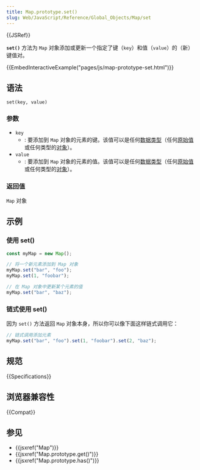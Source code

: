```yaml
---
title: Map.prototype.set()
slug: Web/JavaScript/Reference/Global_Objects/Map/set
---
```


{{JSRef}}

**`set()`** 方法为 `Map` 对象添加或更新一个指定了键（`key`）和值（`value`）的（新）键值对。

{{EmbedInteractiveExample("pages/js/map-prototype-set.html")}}

## 语法

```js-nolint
set(key, value)
```

### 参数

- `key`
  - : 要添加到 `Map` 对象的元素的键。该值可以是任何[数据类型](/zh-CN/docs/Web/JavaScript/Data_structures#数据类型)（任何[原始值](/zh-CN/docs/Web/JavaScript/Data_structures#原始值)或任何类型的[对象](/zh-CN/docs/Web/JavaScript/Data_structures#object)）。
- `value`
  - : 要添加到 `Map` 对象的元素的值。该值可以是任何[数据类型](/zh-CN/docs/Web/JavaScript/Data_structures#数据类型)（任何[原始值](/zh-CN/docs/Web/JavaScript/Data_structures#原始值)或任何类型的[对象](/zh-CN/docs/Web/JavaScript/Data_structures#object)）。

### 返回值

`Map` 对象

## 示例

### 使用 set()

```js
const myMap = new Map();

// 将一个新元素添加到 Map 对象
myMap.set("bar", "foo");
myMap.set(1, "foobar");

// 在 Map 对象中更新某个元素的值
myMap.set("bar", "baz");
```

### 链式使用 set()

因为 `set()` 方法返回 `Map` 对象本身，所以你可以像下面这样链式调用它：

```js
// 链式调用添加元素
myMap.set("bar", "foo").set(1, "foobar").set(2, "baz");
```

## 规范

{{Specifications}}

## 浏览器兼容性

{{Compat}}

## 参见

- {{jsxref("Map")}}
- {{jsxref("Map.prototype.get()")}}
- {{jsxref("Map.prototype.has()")}}
